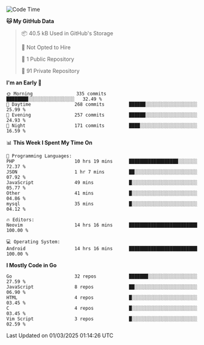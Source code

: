 
<!--START_SECTION:waka-->
![Code Time](http://img.shields.io/badge/Code%20Time-5%2C756%20hrs%2029%20mins-blue)

**🐱 My GitHub Data** 

> 📦 40.5 kB Used in GitHub's Storage 
 > 
> 🚫 Not Opted to Hire
 > 
> 📜 1 Public Repository 
 > 
> 🔑 91 Private Repository 
 > 
**I'm an Early 🐤** 

```text
🌞 Morning                335 commits         ████████░░░░░░░░░░░░░░░░░   32.49 % 
🌆 Daytime                268 commits         ██████░░░░░░░░░░░░░░░░░░░   25.99 % 
🌃 Evening                257 commits         ██████░░░░░░░░░░░░░░░░░░░   24.93 % 
🌙 Night                  171 commits         ████░░░░░░░░░░░░░░░░░░░░░   16.59 % 
```


📊 **This Week I Spent My Time On** 

```text
💬 Programming Languages: 
PHP                      10 hrs 19 mins      ██████████████████░░░░░░░   72.37 % 
JSON                     1 hr 7 mins         ██░░░░░░░░░░░░░░░░░░░░░░░   07.92 % 
JavaScript               49 mins             █░░░░░░░░░░░░░░░░░░░░░░░░   05.77 % 
Other                    41 mins             █░░░░░░░░░░░░░░░░░░░░░░░░   04.86 % 
mysql                    35 mins             █░░░░░░░░░░░░░░░░░░░░░░░░   04.12 % 

🔥 Editors: 
Neovim                   14 hrs 16 mins      █████████████████████████   100.00 % 

💻 Operating System: 
Android                  14 hrs 16 mins      █████████████████████████   100.00 % 
```

**I Mostly Code in Go** 

```text
Go                       32 repos            ███████░░░░░░░░░░░░░░░░░░   27.59 % 
JavaScript               8 repos             ██░░░░░░░░░░░░░░░░░░░░░░░   06.90 % 
HTML                     4 repos             █░░░░░░░░░░░░░░░░░░░░░░░░   03.45 % 
C                        4 repos             █░░░░░░░░░░░░░░░░░░░░░░░░   03.45 % 
Vim Script               3 repos             █░░░░░░░░░░░░░░░░░░░░░░░░   02.59 % 
```




 Last Updated on 01/03/2025 01:14:26 UTC
<!--END_SECTION:waka-->
